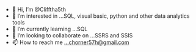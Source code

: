 - 👋 Hi, I’m @Clifftha5th
- 👀 I’m interested in ...SQL, visual basic, python and other data analytics tools 
- 🌱 I’m currently learning ...SQL
- 💞️ I’m looking to collaborate on ...SSRS and SSIS
- 📫 How to reach me ...chorner57h@gmail.com

<!---
Clifftha5th/Clifftha5th is a ✨ special ✨ repository because its `README.md` (this file) appears on your GitHub profile.
You can click the Preview link to take a look at your changes.
--->
